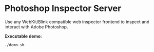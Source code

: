 # Photoshop Inspector Server

Use any WebKit/Blink compatible web inspector frontend to inspect and interact with Adobe Photoshop.

**Executable demo:**

    ./demo.sh


